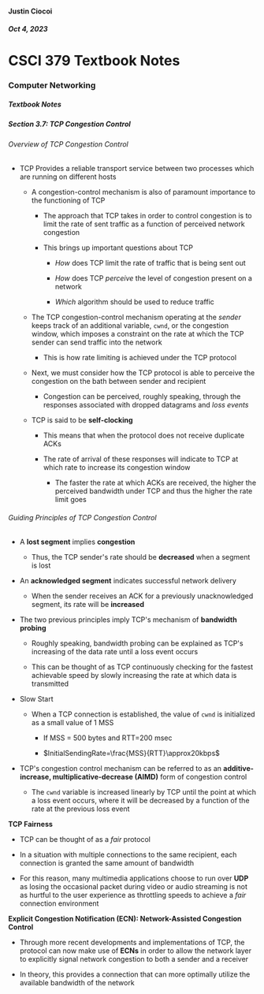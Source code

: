 #### Justin Ciocoi

##### Oct 4, 2023

# CSCI 379 Textbook Notes

### Computer Networking

##### Textbook Notes

##### Section 3.7: TCP Congestion Control

###### Overview of TCP Congestion Control

- TCP Provides a reliable transport service between two processes which are running on different hosts
  
  - A congestion-control mechanism is also of paramount importance to the functioning of TCP
    
    - The approach that TCP takes in order to control congestion is to limit the rate of sent traffic as a function of perceived network congestion
    
    - This brings up important questions about TCP
      
      - *How* does TCP limit the rate of traffic that is being sent out
      
      - *How* does TCP *perceive* the level of congestion present on a network
      
      - *Which* algorithm should be used to reduce traffic
  
  - The TCP congestion-control mechanism operating at the *sender* keeps track of an additional variable, `cwnd`, or the congestion window, which imposes a constraint on the rate at which the TCP sender can send traffic into the network
    
    - This is how rate limiting is achieved under the TCP protocol
  
  - Next, we must consider how the TCP protocol is able to perceive the congestion on the bath between sender and recipient
    
    - Congestion can be perceived, roughly speaking, through the responses associated with dropped datagrams and *loss events*
  
  - TCP is said to be **self-clocking**
    
    - This means that when the protocol does not receive duplicate ACKs
    
    - The rate of arrival of these responses will indicate to TCP at which rate to increase its congestion window
      
      - The faster the rate at which ACKs are received, the higher the perceived bandwidth under TCP and thus the higher the rate limit goes

###### Guiding Principles of TCP Congestion Control

- A **lost segment** implies **congestion**
  
  - Thus, the TCP sender's rate should be **decreased** when a segment is lost

- An **acknowledged segment** indicates successful network delivery
  
  - When the sender receives an ACK for a previously unacknowledged segment, its rate will be **increased**

- The two previous principles imply TCP's mechanism of **bandwidth probing**
  
  - Roughly speaking, bandwidth probing can be explained as TCP's increasing of the data rate until a loss event occurs
  
  - This can be thought of as TCP continuously checking for the fastest achievable speed by slowly increasing the rate at which data is transmitted

- Slow Start
  
  - When a TCP connection is established, the value of `cwnd` is initialized as a small value of 1 MSS
    
    - If MSS = 500 bytes and RTT=200 msec
    
    - $InitialSendingRate=\frac{MSS}{RTT}\approx20kbps$

- TCP's congestion control mechanism can be referred to as an **additive-increase, multiplicative-decrease (AIMD)** form of congestion control
  
  - The `cwnd` variable is increased linearly by TCP until the point at which a loss event occurs, where it will be decreased by a function of the rate at the previous loss event

**TCP Fairness**

- TCP can be thought of as a *fair* protocol

- In a situation with multiple connections to the same recipient, each connection is granted the same amount of bandwidth

- For this reason, many multimedia applications choose to run over **UDP** as losing the occasional packet during video or audio streaming is not as hurtful to the user experience as throttling speeds to achieve a *fair* connection environment

**Explicit Congestion Notification (ECN): Network-Assisted Congestion Control**

- Through more recent developments and implementations of TCP, the protocol can now make use of **ECNs** in order to allow the network layer to explicitly signal network congestion to both a sender and a receiver

- In theory, this provides a connection that can more optimally utilize the available bandwidth of the network
